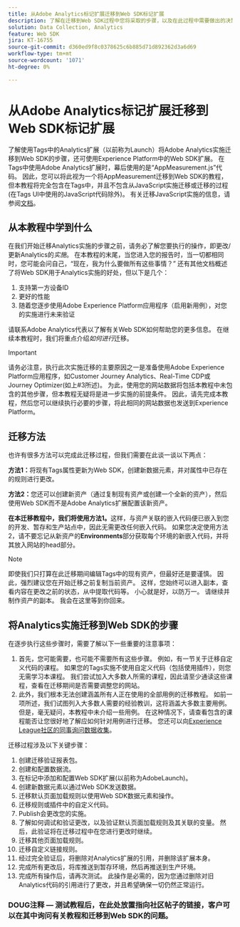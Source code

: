 ```yaml
---
title: 从Adobe Analytics标记扩展迁移到Web SDK标记扩展
description: 了解在迁移到Web SDK过程中您将采取的步骤，以及在此过程中需要做出的决策。
solution: Data Collection, Analytics
feature: Web SDK
jira: KT-16755
source-git-commit: d360ed9f8c0378625c6b885d71d892362d3a6d69
workflow-type: tm+mt
source-wordcount: '1071'
ht-degree: 0%

---
```


# 从Adobe Analytics标记扩展迁移到Web SDK标记扩展

了解使用Tags中的Analytics扩展（以前称为Launch）将Adobe Analytics实施迁移到Web SDK的步骤，还可使用Experience Platform中的Web SDK扩展。 在Tags中使用Adobe Analytics扩展时，幕后使用的是“AppMeasurement.js”代码。 因此，您可以将此视为一个将AppMeasurement迁移到Web SDK的教程，但本教程将完全包含在Tags中，并且不包含从JavaScript实施迁移或迁移的过程(在Tags UI中使用的JavaScript代码除外)。 有关迁移JavaScript实施的信息，请参阅[文档](https://experienceleague.adobe.com/en/docs/analytics/implementation/aep-edge/web-sdk/appmeasurement-to-web-sdk)。

## 从本教程中学到什么

在我们开始迁移Analytics实施的步骤之前，请务必了解您要执行的操作，即更改/更新Analytics的&#x200B;_实施_。 在本教程的末尾，当您进入您的报告时，当一切都相同时，您可能会问自己，“现在，我为什么要做所有这些事情？” 还有其他文档概述了将Web SDK用于Analytics实施的好处，但以下是几个：

1. 支持第一方设备ID
1. 更好的性能
1. 随着您逐步使用Adobe Experience Platform应用程序（启用新用例），对您的实施进行未来验证

请联系Adobe Analytics代表以了解有关Web SDK如何帮助您的更多信息。 在继续本教程时，我们将重点介绍&#x200B;_如何进行_&#x200B;迁移。

>[!IMPORTANT]
>
>请务必注意，执行此次实施迁移的主要原因之一是准备使用Adobe Experience Platform应用程序，如Customer Journey Analytics、Real-Time CDP或Journey Optimizer(如上#3所述)。 为此，使用您的网站数据将包括本教程中未包含的其他步骤，但本教程无疑将是进一步实施的前提条件。 因此，请先完成本教程，然后您可以继续执行必要的步骤，将此相同的网站数据也发送到Experience Platform。

## 迁移方法

也许有很多方法可以完成此迁移过程，但我们需要在此谈一谈以下两点：

**方法1：**&#x200B;将现有Tags属性更新为Web SDK，创建新数据元素，并对属性中已存在的规则进行更改。

**方法2：**&#x200B;您还可以创建新资产（通过复制现有资产或创建一个全新的资产），然后使用Web SDK而不是Adobe Analytics扩展配置该新资产。

**在本迁移教程中，我们将使用方法1。**&#x200B;这样，与资产关联的嵌入代码便已嵌入到您的开发、暂存和生产站点中，因此无需更改任何嵌入代码。 如果您决定使用方法2，请不要忘记从新资产的&#x200B;**Environments**&#x200B;部分获取每个环境的新嵌入代码，并将其放入网站的head部分。

>[!NOTE]
>
>即使我们只打算在此迁移期间编辑Tags中的现有资产，但最好还是要谨慎。 因此，强烈建议您在开始迁移之前复制当前资产。 这样，您始终可以进入副本，查看内容在更改之前的状态，从中提取代码等。
>小心就是好，以防万一。 请继续并制作资产的副本。 我会在这里等到你回来。

## 将Analytics实施迁移到Web SDK的步骤

在逐步执行这些步骤时，需要了解以下一些重要的注意事项：

1. 首先，您可能需要，也可能不需要所有这些步骤。 例如，有一节关于迁移自定义代码的课程。 如果您的Tags实施不使用自定义代码（包括使用插件），则您无需学习本课程。 我们尝试加入大多数人所需的课程，因此请至少通读这些课程，查看在迁移期间是否需要调整您的网站。
1. 此外，我们根本无法创建涵盖所有人正在使用的全部用例的迁移教程。 如前一项所述，我们试图列入大多数人需要的经验教训，这将涵盖大多数主要用例。 但是，毫无疑问，本教程中未介绍一些用例。 在这种情况下，请查看包含的课程能否让您很好地了解应如何针对用例进行迁移。 您还可以向[Experience League社区的同事询问数据收集](https://experienceleaguecommunities.adobe.com/t5/adobe-experience-platform-data/ct-p/adobe-launch-community)。

迁移过程涉及以下关键步骤：

1. 创建迁移验证报表包。
1. 创建和配置数据流。
1. 在标记中添加和配置Web SDK扩展(以前称为AdobeLaunch)。
1. 创建新数据元素以通过Web SDK发送数据。
1. 迁移默认页面加载规则以使用Web SDK数据元素和操作。
1. 迁移规则或插件中的自定义代码。
1. Publish会更改您的实施。
1. 了解如何调试和验证更改，以及验证默认页面加载规则及其关联的变量。 然后，此验证将在迁移过程中在您进行更改时继续。
1. 迁移其他页面加载规则。
1. 迁移自定义链接规则。
1. 经过完全验证后，将删除对Analytics扩展的引用，并删除该扩展本身。
1. 完成所有更改后，将库推送到暂存环境，然后再推送到生产环境。
1. 完成所有操作后，请再次测试。 此操作是必需的，因为您通过删除对旧Analytics代码的引用进行了更改，并且希望确保一切仍然正常运行。


### DOUG注释 — 测试教程后，在此处放置指向社区帖子的链接，客户可以在其中询问有关教程和迁移到Web SDK的问题。

